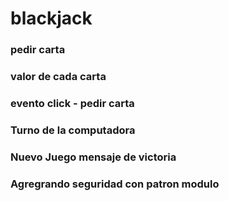# blackjack

### pedir carta

### valor de cada carta

### evento click - pedir carta

### Turno de la computadora

### Nuevo Juego mensaje de victoria

### Agregrando seguridad con patron modulo
